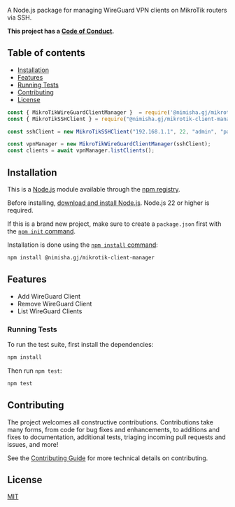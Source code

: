 A Node.js package for managing WireGuard VPN clients on MikroTik routers via SSH.

**This project has a [Code of Conduct](CODE_OF_CONDUCT.md).**

## Table of contents

* [Installation](#Installation)
* [Features](#Features)
* [Running Tests](#Running-Tests)
* [Contributing](#Contributing)
* [License](#license)

```js
const { MikroTikWireGuardClientManager }  = require('@nimisha.gj/mikrotik-client-manager')
const { MikroTikSSHClient } = require("@nimisha.gj/mikrotik-client-manager");

const sshClient = new MikroTikSSHClient("192.168.1.1", 22, "admin", "password");

const vpnManager = new MikroTikWireGuardClientManager(sshClient);
const clients = await vpnManager.listClients();
```

## Installation

This is a [Node.js](https://nodejs.org/en/) module available through the
[npm registry](https://www.npmjs.com/).

Before installing, [download and install Node.js](https://nodejs.org/en/download/).
Node.js 22 or higher is required.

If this is a brand new project, make sure to create a `package.json` first with
the [`npm init` command](https://docs.npmjs.com/creating-a-package-json-file).

Installation is done using the
[`npm install` command](https://docs.npmjs.com/getting-started/installing-npm-packages-locally):

```bash
npm install @nimisha.gj/mikrotik-client-manager
```
## Features
* Add WireGuard Client
* Remove WireGuard Client
* List WireGuard Clients


### Running Tests

To run the test suite, first install the dependencies:

```bash
npm install
```

Then run `npm test`:

```bash
npm test
```

## Contributing

The project welcomes all constructive contributions. Contributions take many forms,
from code for bug fixes and enhancements, to additions and fixes to documentation, additional
tests, triaging incoming pull requests and issues, and more!

See the [Contributing Guide](CONTRIBUTING.md) for more technical details on contributing.

## License

[MIT](LICENSE)
